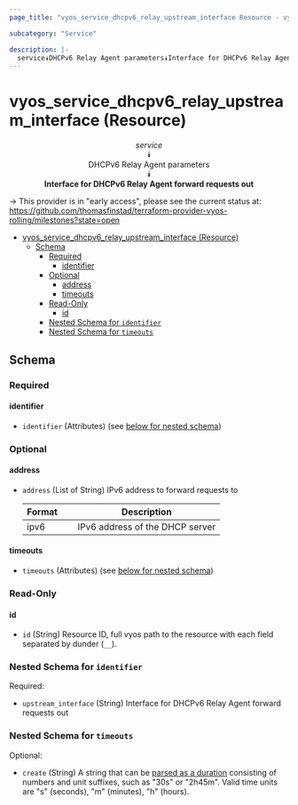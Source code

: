 ```yaml
---
page_title: "vyos_service_dhcpv6_relay_upstream_interface Resource - vyos"

subcategory: "Service"

description: |-
  service⯯DHCPv6 Relay Agent parameters⯯Interface for DHCPv6 Relay Agent forward requests out
---
```


# vyos_service_dhcpv6_relay_upstream_interface (Resource)
<center>

*service*  
⯯  
DHCPv6 Relay Agent parameters  
⯯  
**Interface for DHCPv6 Relay Agent forward requests out**


</center>

-> This provider is in "early access", please see the current status at: https://github.com/thomasfinstad/terraform-provider-vyos-rolling/milestones?state=open

<!--TOC-->

- [vyos_service_dhcpv6_relay_upstream_interface (Resource)](#vyos_service_dhcpv6_relay_upstream_interface-resource)
  - [Schema](#schema)
    - [Required](#required)
      - [identifier](#identifier)
    - [Optional](#optional)
      - [address](#address)
      - [timeouts](#timeouts)
    - [Read-Only](#read-only)
      - [id](#id)
    - [Nested Schema for `identifier`](#nested-schema-for-identifier)
    - [Nested Schema for `timeouts`](#nested-schema-for-timeouts)

<!--TOC-->

<!-- schema generated by tfplugindocs -->
## Schema

### Required

#### identifier
- `identifier` (Attributes) (see [below for nested schema](#nestedatt--identifier))

### Optional

#### address
- `address` (List of String) IPv6 address to forward requests to

    |  Format  &emsp;|  Description                      |
    |----------|-----------------------------------|
    |  ipv6    &emsp;|  IPv6 address of the DHCP server  |
#### timeouts
- `timeouts` (Attributes) (see [below for nested schema](#nestedatt--timeouts))

### Read-Only

#### id
- `id` (String) Resource ID, full vyos path to the resource with each field separated by dunder (`__`).

<a id="nestedatt--identifier"></a>
### Nested Schema for `identifier`

Required:

- `upstream_interface` (String) Interface for DHCPv6 Relay Agent forward requests out


<a id="nestedatt--timeouts"></a>
### Nested Schema for `timeouts`

Optional:

- `create` (String) A string that can be [parsed as a duration](https://pkg.go.dev/time#ParseDuration) consisting of numbers and unit suffixes, such as &#34;30s&#34; or &#34;2h45m&#34;. Valid time units are &#34;s&#34; (seconds), &#34;m&#34; (minutes), &#34;h&#34; (hours).
